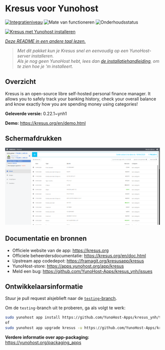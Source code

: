 <!--
NB: Deze README is automatisch gegenereerd door <https://github.com/YunoHost/apps/tree/master/tools/readme_generator>
Hij mag NIET handmatig aangepast worden.
-->

# Kresus voor Yunohost

[![Integratieniveau](https://apps.yunohost.org/badge/integration/kresus)](https://ci-apps.yunohost.org/ci/apps/kresus/)
![Mate van functioneren](https://apps.yunohost.org/badge/state/kresus)
![Onderhoudsstatus](https://apps.yunohost.org/badge/maintained/kresus)

[![Kresus met Yunohost installeren](https://install-app.yunohost.org/install-with-yunohost.svg)](https://install-app.yunohost.org/?app=kresus)

*[Deze README in een andere taal lezen.](./ALL_README.md)*

> *Met dit pakket kun je Kresus snel en eenvoudig op een YunoHost-server installeren.*  
> *Als je nog geen YunoHost hebt, lees dan [de installatiehandleiding](https://yunohost.org/install), om te zien hoe je 'm installeert.*

## Overzicht

Kresus is an open-source libre self-hosted personal finance manager. It allows you to safely track your banking history, check your overall balance and know exactly how you are spending money using categories!


**Geleverde versie:** 0.22.1~ynh1

**Demo:** <https://kresus.org/en/demo.html>

## Schermafdrukken

![Schermafdrukken van Kresus](./doc/screenshots/screenshot.png)

## Documentatie en bronnen

- Officiele website van de app: <https://kresus.org>
- Officiele beheerdersdocumentatie: <https://kresus.org/en/doc.html>
- Upstream app codedepot: <https://framagit.org/kresusapp/kresus>
- YunoHost-store: <https://apps.yunohost.org/app/kresus>
- Meld een bug: <https://github.com/YunoHost-Apps/kresus_ynh/issues>

## Ontwikkelaarsinformatie

Stuur je pull request alsjeblieft naar de [`testing`-branch](https://github.com/YunoHost-Apps/kresus_ynh/tree/testing).

Om de `testing`-branch uit te proberen, ga als volgt te werk:

```bash
sudo yunohost app install https://github.com/YunoHost-Apps/kresus_ynh/tree/testing --debug
of
sudo yunohost app upgrade kresus -u https://github.com/YunoHost-Apps/kresus_ynh/tree/testing --debug
```

**Verdere informatie over app-packaging:** <https://yunohost.org/packaging_apps>
